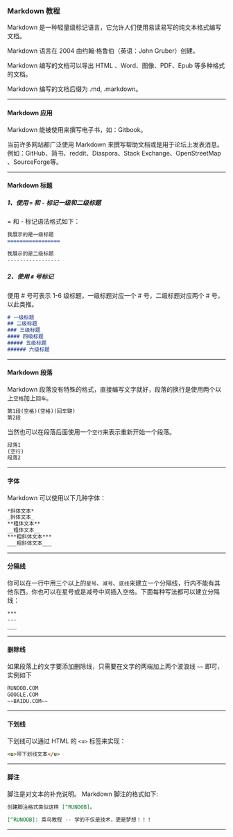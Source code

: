 ### Markdown 教程
Markdown 是一种轻量级标记语言，它允许人们使用易读易写的纯文本格式编写文档。

Markdown 语言在 2004 由约翰·格鲁伯（英语：John Gruber）创建。

Markdown 编写的文档可以导出 HTML 、Word、图像、PDF、Epub 等多种格式的文档。

Markdown 编写的文档后缀为 .md, .markdown。
___


#### Markdown 应用
Markdown 能被使用来撰写电子书，如：Gitbook。

当前许多网站都广泛使用 Markdown 来撰写帮助文档或是用于论坛上发表消息。例如：GitHub、简书、reddit、Diaspora、Stack Exchange、OpenStreetMap 、SourceForge等。
___


#### Markdown 标题
##### 1、使用 `=` 和 `-` 标记一级和二级标题
= 和 - 标记语法格式如下：
```markdown
我展示的是一级标题
=================

我展示的是二级标题
-----------------
```
##### 2、使用 `#` 号标记
使用 # 号可表示 1-6 级标题，一级标题对应一个 # 号，二级标题对应两个 # 号，以此类推。
```markdown
# 一级标题
## 二级标题
### 三级标题
#### 四级标题
##### 五级标题
###### 六级标题
```
___


#### Markdown 段落
Markdown 段落没有特殊的格式，直接编写文字就好，段落的换行是使用两个以上`空格`加上`回车`。
```markdown
第1段(空格)(空格)(回车键)
第2段
```
当然也可以在段落后面使用一个`空行`来表示重新开始一个段落。
```markdown
段落1
(空行)
段落2
```
___


#### 字体
Markdown 可以使用以下几种字体：
```markdown
*斜体文本*
_斜体文本_
**粗体文本**
__粗体文本__
***粗斜体文本***
___粗斜体文本___
```
___


#### 分隔线
你可以在一行中用三个以上的`星号`、`减号`、`底线`来建立一个分隔线，行内不能有其他东西。你也可以在星号或是减号中间插入空格。下面每种写法都可以建立分隔线：
```markdown
***
---
___
```
___


#### 删除线
如果段落上的文字要添加删除线，只需要在文字的两端加上两个波浪线 `~~` 即可，实例如下
```markdown
RUNOOB.COM
GOOGLE.COM
~~BAIDU.COM~~
```
___


#### 下划线
下划线可以通过 HTML 的 `<u>` 标签来实现：
```markdown
<u>带下划线文本</u>
```
___


#### 脚注
脚注是对文本的补充说明。
Markdown 脚注的格式如下:
```markdown
创建脚注格式类似这样 [^RUNOOB]。

[^RUNOOB]: 菜鸟教程 -- 学的不仅是技术，更是梦想！！！
```
___


